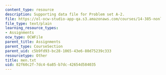 ```yaml
---
content_type: resource
description: Supporting data file for Problem set A-2.
file: https://ol-ocw-studio-app-qa.s3.amazonaws.com/courses/14-385-nonlinear-econometric-analysis-fall-2007/82f60c2f7dc46a85b7dc42654d584035_men.txt
file_type: text/plain
learning_resource_types:
- Assignments
ocw_type: OCWFile
parent_title: Assignments
parent_type: CourseSection
parent_uid: c5b9fd93-bc28-1065-43e6-80d75239c333
resourcetype: Other
title: men.txt
uid: 82f60c2f-7dc4-6a85-b7dc-42654d584035
---
```

